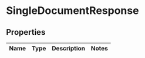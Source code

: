 # SingleDocumentResponse

## Properties
Name | Type | Description | Notes
------------ | ------------- | ------------- | -------------
